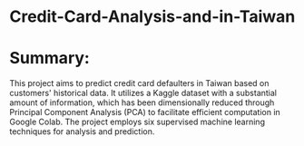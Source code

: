 # Credit-Card-Analysis-and-in-Taiwan

# Summary:
This project aims to predict credit card defaulters in Taiwan based on customers' historical data. It utilizes a Kaggle dataset with a substantial amount of information, which has been dimensionally reduced through Principal Component Analysis (PCA) to facilitate efficient computation in Google Colab. The project employs six supervised machine learning techniques for analysis and prediction.

